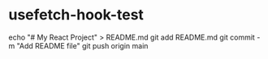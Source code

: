 # usefetch-hook-test
echo "# My React Project" > README.md
git add README.md
git commit -m "Add README file"
git push origin main
